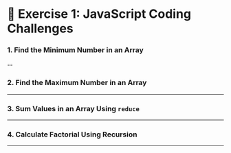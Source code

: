 # 🚀 **Exercise 1: JavaScript Coding Challenges**


### 1. **Find the Minimum Number in an Array**
--
### 2. **Find the Maximum Number in an Array**
---
### 3. **Sum Values in an Array Using `reduce`**
---
### 4. **Calculate Factorial Using Recursion**
---


